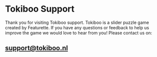 # Tokiboo Support

Thank you for visiting Tokiboo support. Tokiboo is a slider puzzle game created by Featurette. If you have any questions or feedback to help us improve the game we would love to hear from you! Please contact us on:

## support@tokiboo.nl
